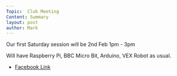 ```yaml
---
Topic:  Club Meeting
Content: Summary
layout: post
author: Mark
---
```

Our first Saturday session will be 2nd Feb 1pm - 3pm

Will have Raspberry Pi, BBC Micro Bit, Arduino, VEX Robot as usual.



* [Facebook Link](https://www.facebook.com/1481985248595237/posts/1862608717199553/)


